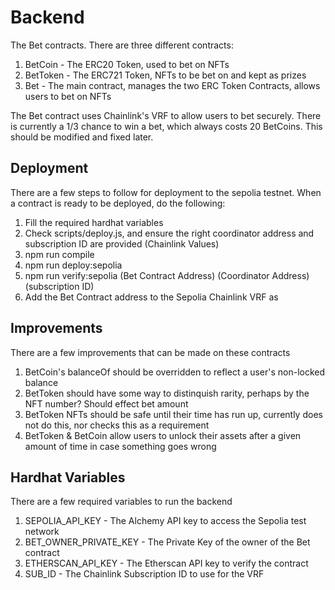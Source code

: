# Backend

The Bet contracts. There are three different contracts:
1. BetCoin - The ERC20 Token, used to bet on NFTs
2. BetToken - The ERC721 Token, NFTs to be bet on and kept as prizes
3. Bet - The main contract, manages the two ERC Token Contracts, allows users to bet on NFTs

The Bet contract uses Chainlink's VRF to allow users to bet securely. There is currently a 1/3 chance to win a bet,
which always costs 20 BetCoins. This should be modified and fixed later.

## Deployment
There are a few steps to follow for deployment to the sepolia testnet. When a contract is ready to be deployed, do the following:
1. Fill the required hardhat variables
2. Check scripts/deploy.js, and ensure the right coordinator address and subscription ID are provided (Chainlink Values)
3. npm run compile
4. npm run deploy:sepolia
5. npm run verify:sepolia (Bet Contract Address) (Coordinator Address) (subscription ID)
6. Add the Bet Contract address to the Sepolia Chainlink VRF as 

## Improvements
There are a few improvements that can be made on these contracts
1. BetCoin's balanceOf should be overridden to reflect a user's non-locked balance
2. BetToken should have some way to distinquish rarity, perhaps by the NFT number? Should effect bet amount
3. BetToken NFTs should be safe until their time has run up, currently does not do this, nor checks this as a requirement
4. BetToken & BetCoin allow users to unlock their assets after a given amount of time in case something goes wrong

## Hardhat Variables
There are a few required variables to run the backend
1. SEPOLIA_API_KEY - The Alchemy API key to access the Sepolia test network
2. BET_OWNER_PRIVATE_KEY - The Private Key of the owner of the Bet contract
3. ETHERSCAN_API_KEY - The Etherscan API key to verify the contract
4. SUB_ID - The Chainlink Subscription ID to use for the VRF
